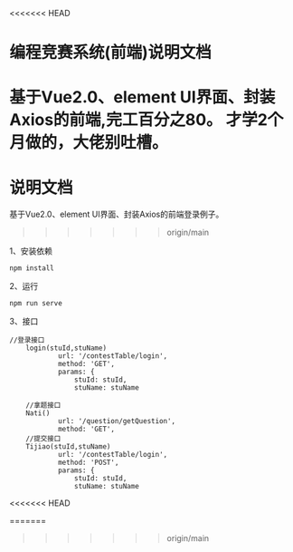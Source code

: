<<<<<<< HEAD
# 编程竞赛系统(前端)说明文档

基于Vue2.0、element UI界面、封装Axios的前端,完工百分之80。
才学2个月做的，大佬别吐槽。
=======
# 说明文档

基于Vue2.0、element UI界面、封装Axios的前端登录例子。
>>>>>>> origin/main



1、安装依赖

```shell
npm install
```

2、运行

```shell
npm run serve
```

3、接口
```text
//登录接口
    login(stuId,stuName)
            url: '/contestTable/login',
            method: 'GET',
            params: {
                stuId: stuId,
                stuName: stuName

    //拿题接口
    Nati() 
            url: '/question/getQuestion',
            method: 'GET',
    //提交接口
    Tijiao(stuId,stuName) 
            url: '/contestTable/login',
            method: 'POST',
            params: {
                stuId: stuId,
                stuName: stuName
```

<<<<<<< HEAD

=======
>>>>>>> origin/main
